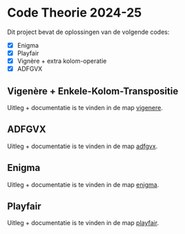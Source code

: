 # Code Theorie 2024-25
Dit project bevat de oplossingen van de volgende codes:
- [x] Enigma
- [x] Playfair
- [x] Vignère + extra kolom-operatie
- [x] ADFGVX

## Vigenère + Enkele-Kolom-Transpositie
Uitleg + documentatie is te vinden in de map [vigenere](vigenere/README.md).

## ADFGVX
Uitleg + documentatie is te vinden in de map [adfgvx](adfgvx/README.md).

## Enigma
Uitleg + documentatie is te vinden in de map [enigma](enigma/README.md).

## Playfair
Uitleg + documentatie is te vinden in de map [playfair](playfair/README.md).
